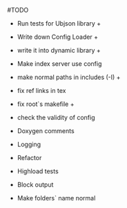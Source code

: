 #TODO

 * Run tests for Ubjson library        +
 * Write down Config Loader            +
 * write it into dynamic library       +
 * Make index server use config
 * make normal paths in includes (-I)  +
 * fix ref links in tex
 * fix root`s makefile                 +
 * check the validity of config

 * Doxygen comments
 * Logging
 * Refactor 
 * Highload tests
 * Block output
 * Make folders` name normal
